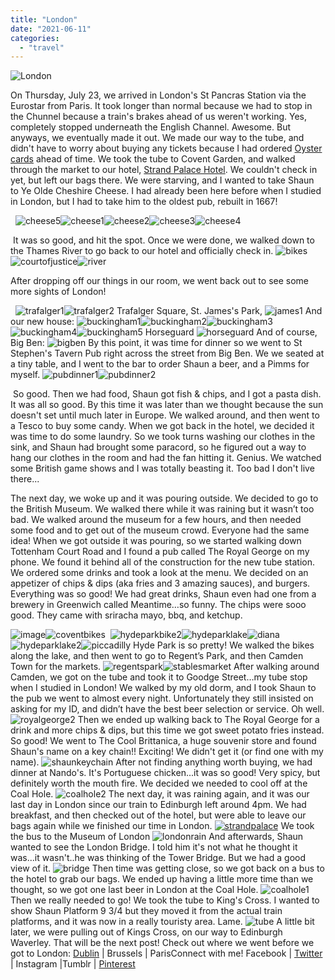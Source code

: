 ```yaml
---
title: "London"
date: "2021-06-11"
categories: 
  - "travel"
---
```


![London](images/londonCBR.png)

  

On Thursday, July 23, we arrived in London's St Pancras Station via the Eurostar from Paris. It took longer than normal because we had to stop in the Chunnel because a train's brakes ahead of us weren't working. Yes, completely stopped underneath the English Channel. Awesome. But anyways, we eventually made it out. We made our way to the tube, and didn't have to worry about buying any tickets because I had ordered [Oyster cards](https://tfl.gov.uk/travel-information/visiting-london/) ahead of time. We took the tube to Covent Garden, and walked through the market to our hotel, [Strand Palace Hotel](https://www.strandpalacehotel.co.uk/). We couldn't check in yet, but left our bags there. We were starving, and I wanted to take Shaun to Ye Olde Cheshire Cheese. I had already been here before when I studied in London, but I had to take him to the oldest pub, rebuilt in 1667!

  
  

  

  ![cheese5](images/cheese5.jpg)![cheese1](images/cheese1.jpg)![cheese2](images/cheese2.jpg)![cheese3](images/cheese3.jpg)![cheese4](images/cheese4.jpg) 

 It was so good, and hit the spot. Once we were done, we walked down to the Thames River to go back to our hotel and officially check in. ![bikes](images/bikes.jpg)![courtofjustice](images/courtofjustice.jpg)![river](images/river.jpg)

  

After dropping off our things in our room, we went back out to see some more sights of London!

  

  ![trafalger1](images/trafalger1.jpg)![trafalger2](images/trafalger2.jpg) Trafalger Square, St. James's Park, ![james1](images/james1.jpg) And our new house: ![buckingham1](images/buckingham1.jpg)![buckingham2](images/buckingham2.jpg)![buckingham3](images/buckingham3.jpg)![buckingham4](images/buckingham4.jpg)![buckingham5](images/buckingham5.jpg) Horseguard ![horseguard](images/horseguard.jpg) And of course, Big Ben: ![bigben](images/bigben.jpg) By this point, it was time for dinner so we went to St Stephen's Tavern Pub right across the street from Big Ben. We we seated at a tiny table, and I went to the bar to order Shaun a beer, and a Pimms for myself. ![pubdinner1](images/pubdinner1.jpg)![pubdinner2](images/pubdinner2.jpg) 

  

 So good. Then we had food, Shaun got fish & chips, and I got a pasta dish. It was all so good. By this time it was later than we thought because the sun doesn't set until much later in Europe. We walked around, and then went to a Tesco to buy some candy. When we got back in the hotel, we decided it was time to do some laundry. So we took turns washing our clothes in the sink, and Shaun had brought some paracord, so he figured out a way to hang our clothes in the room and had the fan hitting it. Genius. We watched some British game shows and I was totally beasting it. Too bad I don't live there... 

  

The next day, we woke up and it was pouring outside. We decided to go to the British Museum. We walked there while it was raining but it wasn’t too bad. We walked around the museum for a few hours, and then needed some food and to get out of the museum crowd. Everyone had the same idea! When we got outside it was pouring, so we started walking down Tottenham Court Road and I found a pub called The Royal George on my phone. We found it behind all of the construction for the new tube station. We ordered some drinks and took a look at the menu. We decided on an appetizer of chips & dips (aka fries and 3 amazing sauces), and burgers. Everything was so good! We had great drinks, Shaun even had one from a brewery in Greenwich called Meantime…so funny. The chips were sooo good. They came with sriracha mayo, bbq, and ketchup. 

  

![image](images/coventbikes.jpg)![coventbikes](images/coventbikes.jpg)  ![hydeparkbike2](images/hydeparkbike2.jpg)![hydeparklake](images/hydeparklake.jpg)![diana](images/diana.jpg)![hydeparklake2](images/hydeparklake2.jpg)![piccadilly](images/piccadilly.jpg) Hyde Park is so pretty! We walked the bikes along the lake, and then went to go to Regent’s Park, and then Camden Town for the markets. ![regentspark](images/regentspark.jpg)![stablesmarket](images/stablesmarket.jpg) After walking around Camden, we got on the tube and took it to Goodge Street…my tube stop when I studied in London! We walked by my old dorm, and I took Shaun to the pub we went to almost every night. Unfortunately they still insisted on asking for my ID, and didn’t have the best beer selection or service. Oh well. ![royalgeorge2](images/royalgeorge2.jpg) Then we ended up walking back to The Royal George for a drink and more chips & dips, but this time we got sweet potato fries instead. So good! We went to The Cool Brittanica, a huge souvenir store and found Shaun's name on a key chain!! Exciting! We didn't get it (or find one with my name). ![shaunkeychain](images/shaunkeychain.jpg) After not finding anything worth buying, we had dinner at Nando's. It's Portuguese chicken...it was so good! Very spicy, but definitely worth the mouth fire. We decided we needed to cool off at the Coal Hole. ![coalhole2](images/coalhole2.jpg) The next day, it was raining again, and it was our last day in London since our train to Edinburgh left around 4pm. We had breakfast, and then checked out of the hotel, but were able to leave our bags again while we finished our time in London. [![strandpalace](images/strandpalace.jpg)](http://blog.kaleighscruggs.com/wp-content/uploads/2015/09/strandpalace.jpg) We took the bus to the Museum of London ![londonrain](images/londonrain.jpg) And afterwards, Shaun wanted to see the London Bridge. I told him it's not what he thought it was...it wasn't..he was thinking of the Tower Bridge. But we had a good view of it. ![bridge](images/bridge.jpg) Then time was getting close, so we got back on a bus to the hotel to grab our bags. We ended up having a little more time than we thought, so we got one last beer in London at the Coal Hole. ![coalhole1](images/coalhole1.jpg) Then we really needed to go! We took the tube to King's Cross. I wanted to show Shaun Platform 9 3/4 but they moved it from the actual train platforms, and it was now in a really touristy area. Lame. ![tube](images/tube.jpg) A little bit later, we were pulling out of Kings Cross, on our way to Edinburgh Waverley. That will be the next post! Check out where we went before we got to London: [Dublin](http://blog.kaleighscruggs.com/2015/08/31/dublin/) | Brussels | ParisConnect with me! Facebook | [Twitter](http://twitter.com/kaleighcodes) | Instagram |Tumblr | [Pinterest](http://pinterest.com/kleach)
